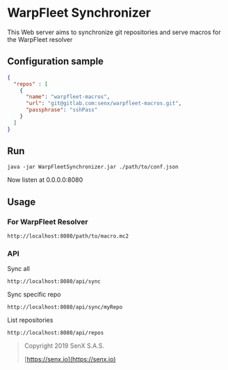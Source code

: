 # WarpFleet Synchronizer

This Web server aims to synchronize git repositories and serve macros for the WarpFleet resolver

## Configuration sample

````json
{
  "repos" : [
    {
      "name": "warpfleet-macros",
      "url": "git@gitlab.com:senx/warpfleet-macros.git",
      "passphrase": "sshPass"
    }
  ]
}
````

## Run 

`java -jar WarpFleetSynchronizer.jar ./path/to/conf.json`

Now listen at 0.0.0.0:8080

## Usage

### For WarpFleet Resolver

    http://localhost:8080/path/to/macro.mc2


### API

Sync all

    http://localhost:8080/api/sync
    
Sync specific repo

    http://localhost:8080/api/sync/myRepo

List repositories

    http://localhost:8080/api/repos
> Copyright 2019  SenX S.A.S.
>
> [https://senx.io](https://senx.io)

